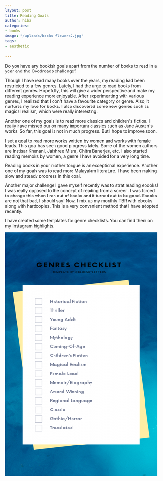```yaml
---
layout: post
title: Reading Goals
author: hiba
categories:
- books
image: "/uploads/books-flowers2.jpg"
tags:
- aesthetic

---
```

Do you have any bookish goals apart from the number of books to read in a year and the Goodreads challenge?

Though I have read many books over the years, my reading had been restricted to a few genres. Lately, I had the urge to read books from different genres. Hopefully, this will give a wider perspective and make my reading experience more enjoyable. After experimenting with various genres, I realized that I don't have a favourite category or genre. Also, it nurtures my love for books. I also discovered some new genres such as magical realism, which were really interesting.

Another one of my goals is to read more classics and children's fiction. I really have missed out on many important classics such as Jane Austen's works. So far, this goal is not in much progress. But I hope to improve soon.

I set a goal to read more works written by women and works with female leads. This goal has seen good progress lately. Some of the women authors are Instisar Khanani, Jaishree Misra, Chitra Banerjee, etc. I also started reading memoirs by women, a genre I have avoided for a very long time.

Reading books in your mother tongue is an exceptional experience. Another one of my goals was to read more Malayalam literature. I have been making slow and steady progress in this goal.

Another major challenge I gave myself recently was to strat reading ebooks! I was really opposed to the concept of reading from a screen. I was forced to change this when I ran out of books and it turned out to be good. Ebooks are not that bad, I should say! Now, I mix up my monthly TBR with ebooks along with hardcopies. This is a very convenient method that I have adopted recently.

I have created some templates for genre checklists. You can find them on my Instagram highlights.

![](/uploads/genre-checlist.png)